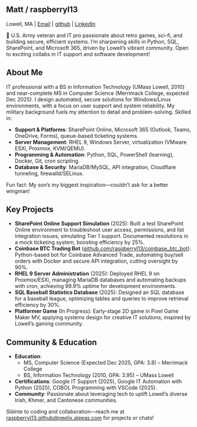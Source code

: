 ## Matt / raspberryl13
Lowell, MA | [Email](mailto:raspberryl13.github@neelix.aleeas.com) | [github](https://github.com/raspberryl13) | [LinkedIn](https://linkedin.com/in/matthew-a-drew)

👋 U.S. Army veteran and IT pro passionate about retro games, sci-fi, and building secure, efficient systems. I’m sharpening skills in Python, SQL, SharePoint, and Microsoft 365, driven by Lowell’s vibrant community. Open to exciting collabs in IT support and software development!

## About Me
IT professional with a BS in Information Technology (UMass Lowell, 2010) and near-complete MS in Computer Science (Merrimack College, expected Dec 2025). I design automated, secure solutions for Windows/Linux environments, with a focus on user support and system reliability. My military background fuels my attention to detail and problem-solving. Skilled in:
- **Support & Platforms**: SharePoint Online, Microsoft 365 (Outlook, Teams, OneDrive, Forms), queue-based ticketing systems.
- **Server Management**: RHEL 9, Windows Server, virtualization (VMware ESXi, Proxmox, KVM/QEMU).
- **Programming & Automation**: Python, SQL, PowerShell (learning), Docker, Git, cron scripting.
- **Database & Security**: MariaDB/MySQL, API integration, Cloudflare tunneling, firewalld/SELinux.

Fun fact: My son’s my biggest inspiration—couldn’t ask for a better wingman!

## Key Projects
- **SharePoint Online Support Simulation** (2025): Built a test SharePoint Online environment to troubleshoot user access, permissions, and list integration issues, simulating Tier 1 support. Documented resolutions in a mock ticketing system, boosting efficiency by 25%.
- **Coinbase BTC Trading Bot** ([github.com/raspberryl13/coinbase_btc_bot](https://github.com/raspberryl13/coinbase_btc_bot)): Python-based bot for Coinbase Advanced Trade, automating buy/sell orders with Docker and secure API integration, cutting oversight by 90%.
- **RHEL 9 Server Administration** (2025): Deployed RHEL 9 on Proxmox/ESXi, managing MariaDB databases and automating backups with cron, achieving 99.9% uptime for development environments.
- **SQL Baseball Statistics Database** (2025): Designed an SQL database for a baseball league, optimizing tables and queries to improve retrieval efficiency by 30%.
- **Platformer Game** (In Progress): Early-stage 2D game in Pixel Game Maker MV, applying systems design for creative IT solutions, inspired by Lowell’s gaming community.

## Community & Education
- **Education**:
  - MS, Computer Science (Expected Dec 2025, GPA: 3.8) – Merrimack College
  - BS, Information Technology (2010, GPA: 3.95) – UMass Lowell
- **Certifications**: Google IT Support (2025), Google IT Automation with Python (2025), COBOL Programming with VSCode (2025).
- **Community**: Passionate about leveraging tech to uplift Lowell’s diverse Irish, Khmer, and Cantonese communities.

*Sláinte* to coding and collaboration—reach me at [raspberryl13.github@neelix.aleeas.com](mailto:raspberryl13.github@neelix.aleeas.com) for projects or chats!

<!---
raspberryl13/raspberryl13 is a ✨ special ✨ repository because its `README.md` (this file) appears on your GitHub profile.
You can click the Preview link to take a look at your changes.
--->
